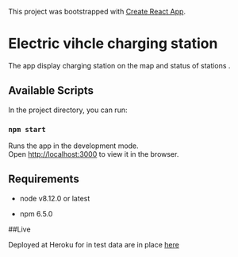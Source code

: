 This project was bootstrapped with [Create React App](https://github.com/facebook/create-react-app).
# Electric vihcle charging station 
 The app display charging station on the map and  status of stations . 

## Available Scripts

In the project directory, you can run:

### `npm start`

Runs the app in the development mode.<br>
Open [http://localhost:3000](http://localhost:3000) to view it in the browser.



## Requirements
  
  - node v8.12.0 or latest
 
  - npm 6.5.0

  

##Live  
  
  Deployed at Heroku for in test data are in place   [here](https://evstations.herokuapp.com/stations)
  

  

